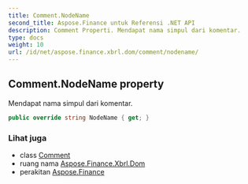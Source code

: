 ```yaml
---
title: Comment.NodeName
second_title: Aspose.Finance untuk Referensi .NET API
description: Comment Properti. Mendapat nama simpul dari komentar.
type: docs
weight: 10
url: /id/net/aspose.finance.xbrl.dom/comment/nodename/
---
```

## Comment.NodeName property

Mendapat nama simpul dari komentar.

```csharp
public override string NodeName { get; }
```

### Lihat juga

* class [Comment](../)
* ruang nama [Aspose.Finance.Xbrl.Dom](../../comment/)
* perakitan [Aspose.Finance](../../../)



